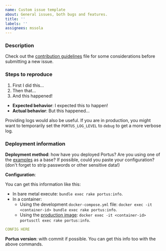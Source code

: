 ```yaml
---
name: Custom issue template
about: General issues, both bugs and features.
title: ''
labels: ''
assignees: mssola
---
```


### Description

Check out the [contribution guidelines](../CONTRIBUTING.md) file for some
considerations before submitting a new issue.

### Steps to reproduce

1. First I did this...
2. Then that...
3. And this happened!

- **Expected behavior**: I expected this to happen!
- **Actual behavior**: But this happened...

Providing logs would also be useful. If you are in production, you might want to
temporarily set the `PORTUS_LOG_LEVEL` to `debug` to get a more verbose log.

### Deployment information

**Deployment method**: how have you deployed Portus? Are you using one of the
[examples](https://github.com/SUSE/Portus/tree/master/examples) as a base? If
possible, could you paste your configuration? (don't forget to strip passwords
or other sensitive data!)

**Configuration**:

You can get this information like this:

- In bare metal execute: `bundle exec rake portus:info`.
- In a container:
  - Using the development `docker-compose.yml` file: `docker exec -it <container-id> bundle exec rake portus:info`.
  - Using the [production image](https://hub.docker.com/r/opensuse/portus/): `docker exec -it <container-id> portusctl exec rake portus:info`.

```yml
CONFIG HERE
```

**Portus version**: with commit if possible. You can get this info too with the
above commands.
